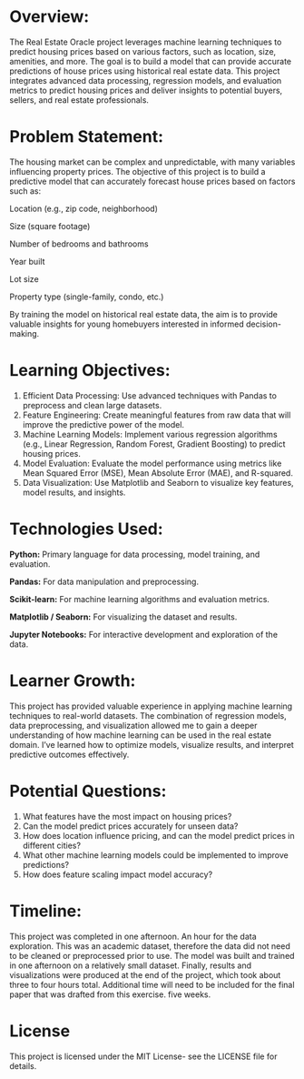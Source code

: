 # Overview: 
The Real Estate Oracle project leverages machine learning techniques to predict housing prices based on various factors, such as location, size, amenities, and more. The goal is to build a model that can provide accurate predictions of house prices using historical real estate data. This project integrates advanced data processing, regression models, and evaluation metrics to predict housing prices and deliver insights to potential buyers, sellers, and real estate professionals.

# Problem Statement: 
The housing market can be complex and unpredictable, with many variables influencing property prices. The objective of this project is to build a predictive model that can accurately forecast house prices based on factors such as:

Location (e.g., zip code, neighborhood)

Size (square footage)

Number of bedrooms and bathrooms

Year built

Lot size

Property type (single-family, condo, etc.)

By training the model on historical real estate data, the aim is to provide valuable insights for young homebuyers interested in informed decision-making.

# Learning Objectives: 
1. Efficient Data Processing: Use advanced techniques with Pandas to preprocess and clean large datasets.
2. Feature Engineering: Create meaningful features from raw data that will improve the predictive power of the model.
3. Machine Learning Models: Implement various regression algorithms (e.g., Linear Regression, Random Forest, Gradient Boosting) to predict housing prices.
4. Model Evaluation: Evaluate the model performance using metrics like Mean Squared Error (MSE), Mean Absolute Error (MAE), and R-squared.
5. Data Visualization: Use Matplotlib and Seaborn to visualize key features, model results, and insights.

# Technologies Used: 
__Python:__ Primary language for data processing, model training, and evaluation.

__Pandas:__ For data manipulation and preprocessing.

__Scikit-learn:__ For machine learning algorithms and evaluation metrics.

__Matplotlib / Seaborn:__ For visualizing the dataset and results.

__Jupyter Notebooks:__ For interactive development and exploration of the data.

# Learner Growth: 
This project has provided valuable experience in applying machine learning techniques to real-world datasets. The combination of regression models, data preprocessing, and visualization allowed me to gain a deeper understanding of how machine learning can be used in the real estate domain. I’ve learned how to optimize models, visualize results, and interpret predictive outcomes effectively.

# Potential Questions: 
1. What features have the most impact on housing prices?
2. Can the model predict prices accurately for unseen data?
3. How does location influence pricing, and can the model predict prices in different cities?
4. What other machine learning models could be implemented to improve predictions?
5. How does feature scaling impact model accuracy?

# Timeline: 
This project was completed in one afternoon. An hour for the data exploration. This was an academic dataset, therefore the data did not need to be cleaned or preprocessed prior to use. The model was built and trained in one afternoon on a relatively small dataset. Finally, results and visualizations were produced at the end of the project, which took about three to four hours total. Additional time will need to be included for the final paper that was drafted from this exercise. five weeks.

# License 
This project is licensed under the MIT License- see the LICENSE file for details. 
